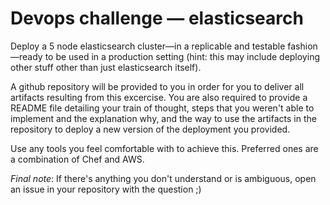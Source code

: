 # Devops challenge — elasticsearch

Deploy a 5 node elasticsearch cluster—in a replicable and testable fashion—ready to be used in a production setting (hint: this may include deploying other stuff other than just elasticsearch itself).

A github repository will be provided to you in order for you to deliver all artifacts resulting from this excercise. You are also required to provide a README file detailing your train of thought, steps that you weren't able to implement and the explanation why, and the way to use the artifacts in the repository to deploy a new version of the deployment you provided.

Use any tools you feel comfortable with to achieve this. Preferred ones are a combination of Chef and AWS.

*Final note*: If there's anything you don't understand or is ambiguous, open an issue in your repository with the question ;) 

